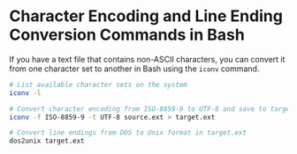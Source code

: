 # Character Encoding and Line Ending Conversion Commands in Bash

If you have a text file that contains non-ASCII characters, you can convert it from one character set to another in Bash using the `iconv` command.

```BASH
# List available character sets on the system
iconv -l

# Convert character encoding from ISO-8859-9 to UTF-8 and save to target.ext
iconv -f ISO-8859-9 -t UTF-8 source.ext > target.ext

# Convert line endings from DOS to Unix format in target.ext
dos2unix target.ext
```

